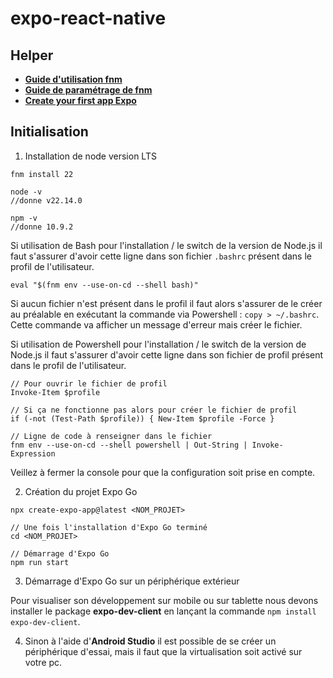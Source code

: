 # expo-react-native

## Helper

* [**Guide d'utilisation fnm**](https://www.freecodecamp.org/news/fnm-fast-node-manager/)
* [**Guide de paramétrage de fnm**](https://github.com/Schniz/fnm#shell-setup)
* [**Create your first app Expo**](https://docs.expo.dev/tutorial/create-your-first-app/)

## Initialisation

1. Installation de node version LTS
```
fnm install 22

node -v
//donne v22.14.0

npm -v
//donne 10.9.2
```

Si utilisation de Bash pour l'installation / le switch de la version de Node.js il faut s'assurer d'avoir cette
ligne dans son fichier `.bashrc` présent dans le profil de l'utilisateur.
```
eval "$(fnm env --use-on-cd --shell bash)"
```

Si aucun fichier n'est présent dans le profil il faut alors s'assurer de le créer au préalable en exécutant la commande via
Powershell : `copy > ~/.bashrc`.
Cette commande va afficher un message d'erreur mais créer le fichier.

Si utilisation de Powershell pour l'installation / le switch de la version de Node.js il faut s'assurer d'avoir cette
ligne dans son fichier de profil présent dans le profil de l'utilisateur.

```
// Pour ouvrir le fichier de profil
Invoke-Item $profile

// Si ça ne fonctionne pas alors pour créer le fichier de profil
if (-not (Test-Path $profile)) { New-Item $profile -Force }

// Ligne de code à renseigner dans le fichier
fnm env --use-on-cd --shell powershell | Out-String | Invoke-Expression
```

Veillez à fermer la console pour que la configuration soit prise en compte.

2. Création du projet Expo Go

```
npx create-expo-app@latest <NOM_PROJET>

// Une fois l'installation d'Expo Go terminé
cd <NOM_PROJET>

// Démarrage d'Expo Go
npm run start
```

3. Démarrage d'Expo Go sur un périphérique extérieur

Pour visualiser son développement sur mobile ou sur tablette nous devons installer le package **expo-dev-client** en lançant
la commande `npm install expo-dev-client`.

4. Sinon à l'aide d'**Android Studio** il est possible de se créer un périphérique d'essai, mais il faut que la
virtualisation soit activé sur votre pc.
